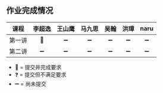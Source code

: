 ## 作业完成情况

| 课程        | 李超逸 | 王山鹰 | 马九思 | 吴翰   | 洪璋   | naru  |
| ---------- |:-----:|:-----:|:-----:|:-----: |:-----:|:-----:|
| 第一讲      | 💯    | ➖     | ➖    | ➖     | ➖     | ➖    |
| 第二讲      | ➖    | ➖     | ➖    | ➖     | ➖     | ➖    |

* 💯 = 提交并完成要求
* ❓ = 提交但不满足要求
* ➖ = 尚未提交